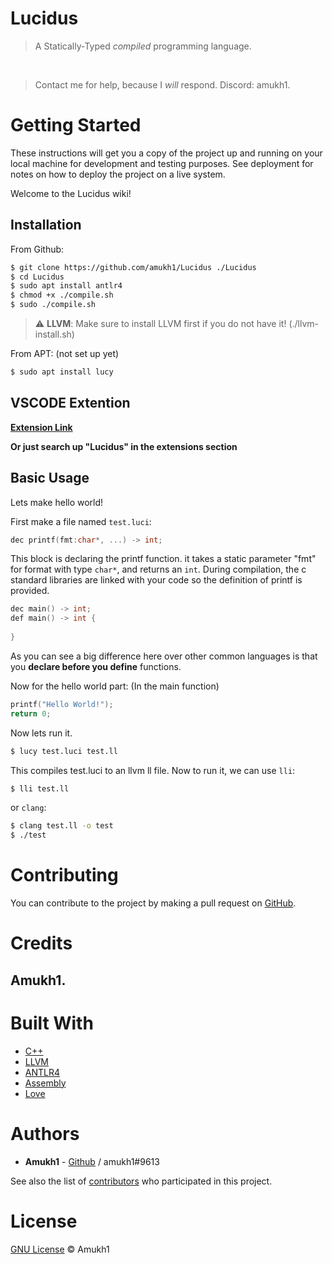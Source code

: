 <!-- [![npm version](https://badge.fury.io/js/ritchie.svg)](https://www.npmjs.com/package/ritchie) -->
<!-- [![GitHub version](https://badge.fury.io/gh/amukh1%2FRitchie-Plus-Plus.svg)](https://badge.fury.io/gh/amukh1%2FRitchie-Plus-Plus) -->

# Lucidus

> A Statically-Typed *compiled* programming language.

<br>

> Contact me for help, because I *will* respond. Discord: amukh1.

# Getting Started

These instructions will get you a copy of the project up and running on your local machine for development and testing purposes. See deployment for notes on how to deploy the project on a live system.

Welcome to the Lucidus wiki!

## Installation

From Github:

```sh
$ git clone https://github.com/amukh1/Lucidus ./Lucidus
$ cd Lucidus
$ sudo apt install antlr4
$ chmod +x ./compile.sh
$ sudo ./compile.sh
```
> :warning: **LLVM**: Make sure to install LLVM first if you do not have it! (./llvm-install.sh)

From APT:
(not set up yet)
```sh
$ sudo apt install lucy
```

## VSCODE Extention
**[Extension Link](https://marketplace.visualstudio.com/items?itemName=amukh1.lucidus)**

**Or  just search up "Lucidus" in the extensions section**

## Basic Usage

Lets make hello world!

First make a file named ``test.luci``:
```c
dec printf(fmt:char*, ...) -> int;
```

This block is declaring the printf function. it takes a static parameter "fmt" for format with type ``char*``, and returns an ``int``.
During compilation, the c standard libraries are linked with your code so the definition of printf is provided.

```c
dec main() -> int;
def main() -> int {
    
}
```

As you can see a big difference here over other common languages is that you **declare before you define** functions.

Now for the hello world part:
(In the main function)
```c
printf("Hello World!");
return 0;
```

Now lets run it. 

```sh
$ lucy test.luci test.ll
```
This compiles test.luci to an llvm ll file.
Now to run it, we can use ``lli``:
```sh
$ lli test.ll
```
or ``clang``:
```sh
$ clang test.ll -o test
$ ./test
```

# Contributing

You can contribute to the project by making a pull request on [GitHub](https://github.com/amukh1/Lucidus).

# Credits

## Amukh1.

# Built With

* [C++](https://cplusplus.com/)
* [LLVM](https://llvm.org/)
* [ANTLR4](https://www.antlr.org/)
* [Assembly](http://x86asm.net/)
* [Love](https://github.com/amukh1)

# Authors

* **Amukh1** - [Github](https://github.com/amukh1) / amukh1#9613

See also the list of [contributors](https://github.com/amukh1/Lucidus/contributors) who participated in this project.

# License

[GNU License](https://www.gnu.org/licenses/gpl-3.0.en.html) © Amukh1